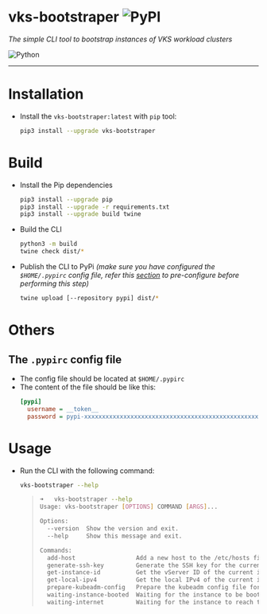 # vks-bootstraper ![PyPI](https://img.shields.io/pypi/v/vks-bootstraper?label=pypi%20package)
_The simple CLI tool to bootstrap instances of VKS workload clusters_

![Python](https://img.shields.io/badge/python-3670A0?style=for-the-badge&logo=python&logoColor=ffdd54)


<hr>

# Installation
- Install the `vks-bootstraper:latest` with `pip` tool:
  ```bash
  pip3 install --upgrade vks-bootstraper
  ```

# Build
- Install the Pip dependencies
  ```bash
  pip3 install --upgrade pip
  pip3 install --upgrade -r requirements.txt
  pip3 install --upgrade build twine
  ```

- Build the CLI
  ```bash
  python3 -m build
  twine check dist/*
  ```
  
- Publish the CLI to PyPi _(make sure you have configured the `$HOME/.pypirc` config file, refer this [section](#the-pypirc-config-file) to pre-configure before performing this step)_
  ```bash
  twine upload [--repository pypi] dist/*
  ```

# Others
## The `.pypirc` config file
- The config file should be located at `$HOME/.pypirc`
- The content of the file should be like this:
  ```ini
  [pypi]
    username = __token__
    password = pypi-xxxxxxxxxxxxxxxxxxxxxxxxxxxxxxxxxxxxxxxxxxxxxxxxxxxxxxxxxxxxxxxxxxxxxxxxxxxxxxxxxxxxxxxxxxxxxxxxx
  ```
  
# Usage
- Run the CLI with the following command:
  ```bash
  vks-bootstraper --help
  ```
  > ```bash
  > ➜   vks-bootstraper --help             
  > Usage: vks-bootstraper [OPTIONS] COMMAND [ARGS]...
  > 
  > Options:
  >   --version  Show the version and exit.
  >   --help     Show this message and exit.
  > 
  > Commands:
  >   add-host                 Add a new host to the /etc/hosts file
  >   generate-ssh-key         Generate the SSH key for the current instance
  >   get-instance-id          Get the vServer ID of the current instance
  >   get-local-ipv4           Get the local IPv4 of the current instance
  >   prepare-kubeadm-config   Prepare the kubeadm config file for the...
  >   waiting-instance-booted  Waiting for the instance to be booted up,...
  >   waiting-internet         Waiting for the instance to reach to the...
  > ```
